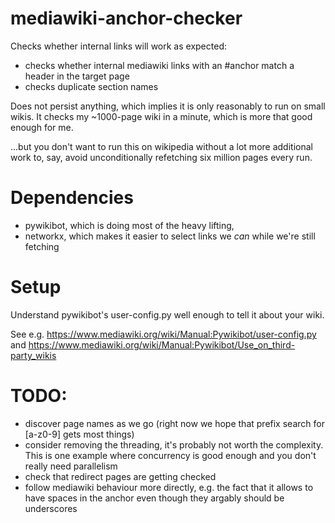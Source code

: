 # mediawiki-anchor-checker

Checks whether internal links will work as expected:
- checks whether internal mediawiki links with an #anchor match a header in the target page
- checks duplicate section names

Does not persist anything, which implies it is only reasonably to run on small wikis. 
It checks my ~1000-page wiki in a minute, which is more that good enough for me.

...but you don't want to run this on wikipedia without a lot more additional work to, say,
avoid unconditionally refetching six million pages every run.


# Dependencies

- pywikibot, which is doing most of the heavy lifting, 
- networkx, which makes it easier to select links we _can_ while we're still fetching


# Setup

Understand pywikibot's user-config.py well enough to tell it about your wiki.

See e.g. https://www.mediawiki.org/wiki/Manual:Pywikibot/user-config.py and https://www.mediawiki.org/wiki/Manual:Pywikibot/Use_on_third-party_wikis

# TODO: 
- discover page names as we go (right now we hope that prefix search for [a-z0-9] gets most things)
- consider removing the threading, it's probably not worth the complexity. This is one example where concurrency is good enough and you don't really need parallelism
- check that redirect pages are getting checked
- follow mediawiki behaviour more directly, e.g. the fact that it allows to have spaces in the anchor even though they argably should be underscores
